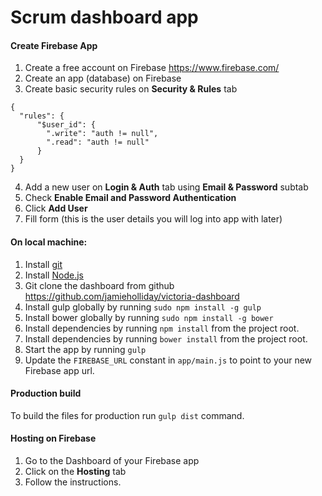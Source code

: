 # Scrum dashboard app

#### Create Firebase App

1. Create a free account on Firebase https://www.firebase.com/
2. Create an app (database) on Firebase
3. Create basic security rules on **Security & Rules** tab  
  ```
{
    "rules": {
        "$user_id": {
          ".write": "auth != null",
          ".read": "auth != null"
        }
    }
}
```
4. Add a new user on **Login & Auth** tab using **Email & Password** subtab 
  1. Check **Enable Email and Password Authentication**
  2. Click **Add User**
  3. Fill form (this is the user details you will log into app with later)

#### On local machine:
1. Install [git](http://git-scm.com/)
2. Install [Node.js](https://nodejs.org/)
3. Git clone the dashboard from github https://github.com/jamieholliday/victoria-dashboard
4. Install gulp globally by running 
```sudo npm install -g gulp```
5. Install bower globally by running ```sudo npm install -g bower```
6. Install dependencies by running ```npm install``` from the project root.
7. Install dependencies by running ```bower install``` from the project root.
8. Start the app by running ```gulp```
9. Update the ```FIREBASE_URL``` constant in ```app/main.js``` to point to your new Firebase app url.

#### Production build

To build the files for production run ```gulp dist``` command.

#### Hosting on Firebase

1. Go to the Dashboard of your Firebase app
2. Click on the **Hosting** tab
3. Follow the instructions.


